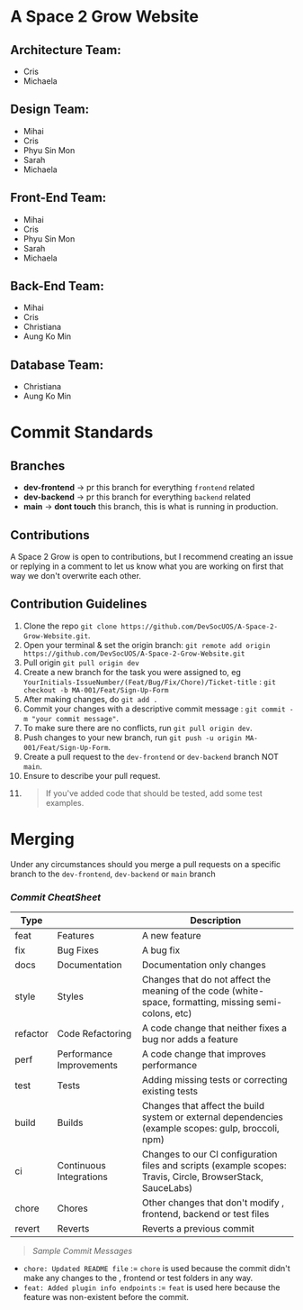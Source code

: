 # A Space 2 Grow Website
## Architecture Team:
- Cris
- Michaela

## Design Team:
- Mihai
- Cris
- Phyu Sin Mon
- Sarah
- Michaela

## Front-End Team:
- Mihai
- Cris
- Phyu Sin Mon
- Sarah
- Michaela

## Back-End Team:
- Mihai
- Cris
- Christiana
- Aung Ko Min

## Database Team: 
- Christiana
- Aung Ko Min



# Commit Standards

## Branches

- **dev-frontend** -> pr this branch for everything `frontend` related
- **dev-backend** -> pr this branch for everything `backend` related
- **main** -> **dont touch** this branch, this is what is running in production.

## Contributions

A Space 2 Grow is open to contributions, but I recommend creating an issue or replying in a comment to let us know what you are working on first that way we don't overwrite each other.

## Contribution Guidelines

1. Clone the repo `git clone https://github.com/DevSocUOS/A-Space-2-Grow-Website.git`.
2. Open your terminal & set the origin branch: `git remote add origin https://github.com/DevSocUOS/A-Space-2-Grow-Website.git`
3. Pull origin `git pull origin dev`
4. Create a new branch for the task you were assigned to, eg `YourInitials-IssueNumber/(Feat/Bug/Fix/Chore)/Ticket-title` : `git checkout -b MA-001/Feat/Sign-Up-Form`
5. After making changes, do `git add .`
6. Commit your changes with a descriptive commit message : `git commit -m "your commit message"`.
7. To make sure there are no conflicts, run `git pull origin dev`.
8. Push changes to your new branch, run `git push -u origin MA-001/Feat/Sign-Up-Form`.
9. Create a pull request to the `dev-frontend` or `dev-backend` branch NOT `main`.
10. Ensure to describe your pull request.
11. > If you've added code that should be tested, add some test examples.

# Merging

Under any circumstances should you merge a pull requests on a specific branch to the `dev-frontend`, `dev-backend` or `main` branch

### _Commit CheatSheet_

| Type     |                          | Description                                                                                                 |
| -------- | ------------------------ | ----------------------------------------------------------------------------------------------------------- |
| feat     | Features                 | A new feature                                                                                               |
| fix      | Bug Fixes                | A bug fix                                                                                                   |
| docs     | Documentation            | Documentation only changes                                                                                  |
| style    | Styles                   | Changes that do not affect the meaning of the code (white-space, formatting, missing semi-colons, etc)      |
| refactor | Code Refactoring         | A code change that neither fixes a bug nor adds a feature                                                   |
| perf     | Performance Improvements | A code change that improves performance                                                                     |
| test     | Tests                    | Adding missing tests or correcting existing tests                                                           |
| build    | Builds                   | Changes that affect the build system or external dependencies (example scopes: gulp, broccoli, npm)         |
| ci       | Continuous Integrations  | Changes to our CI configuration files and scripts (example scopes: Travis, Circle, BrowserStack, SauceLabs) |
| chore    | Chores                   | Other changes that don't modify , frontend, backend or test files                                                    |
| revert   | Reverts                  | Reverts a previous commit                                                                                   |

> _Sample Commit Messages_

- `chore: Updated README file` := `chore` is used because the commit didn't make any changes to the , frontend or test folders in any way.
- `feat: Added plugin info endpoints` := `feat` is used here because the feature was non-existent before the commit.
